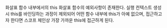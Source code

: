 화살표 함수 내부에서의 this
화살표 함수의 예외사항이 존재한다.
실행 컨텍스트 생성 시 this를 바인딩하는 과정이 제외되어 
어떤 함수 내부에 this가 아예 없으며, 접근하고자 한다면
스코프 체인상 가장 가까운 this에 접근하게 된다.
